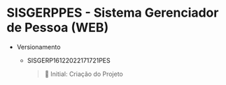 # SISGERPPES - Sistema Gerenciador de Pessoa (WEB)

+ Versionamento

  	- SISGERP16122022171721PES

  		> :low_brightness: Initial: Criação do Projeto
